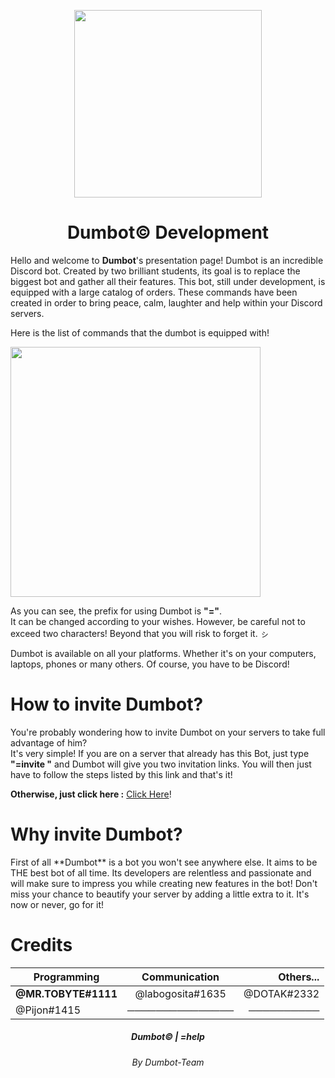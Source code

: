 <p align="center">
  <img width="300" src="https://cdn.discordapp.com/attachments/493337287338491915/788825810777145395/unknown_1.png">
  <h1 align="center">Dumbot© Development</h1>
</p>

Hello and welcome to **Dumbot**'s presentation page!
Dumbot is an incredible Discord bot. Created by two brilliant students, its goal is to replace the biggest bot and gather all their features. 
This bot, still under development, is equipped with a large catalog of orders. 
These commands have been created in order to bring peace, calm, laughter and help within your Discord servers.

Here is the list of commands that the dumbot is equipped with!
<p align="left">
  <img width="400" src="https://cdn.discordapp.com/attachments/780755544616861696/791777586388140052/unknown.png">
</p>

As you can see, the prefix for using Dumbot is __**"="**__.                                                                                                                  
It can be changed according to your wishes. However, be careful not to exceed two characters! Beyond that you will risk to forget it. ㇱ

Dumbot is available on all your platforms. Whether it's on your computers, laptops, phones or many others. Of course, you have to be Discord! 

<p align="center">
  <h1 align="left">How to invite Dumbot?</h1>
</p>

You're probably wondering how to invite Dumbot on your servers to take full advantage of him?                                                                                       
It's very simple! If you are on a server that already has this Bot, just type **"=invite "** and Dumbot will give you two invitation links.                                      You will then just have to follow the steps listed by this link and that's it!

**Otherwise, just click here :** [Click Here](https://discord.com/oauth2/authorize?client_id=786972690405523518&scope=bot&permissions=8200)!

<p align="center">
  <h1 align="left">Why invite Dumbot?</h1>
</p>
First of all **Dumbot** is a bot you won't see anywhere else. It aims to be THE best bot of all time.                                                                              Its developers are relentless and passionate and will make sure to impress you while creating new features in the bot! 
Don't miss your chance to beautify your server by adding a little extra to it. It's now or never, go for it!

<p align="center">
  <h1 align="left">Credits</h1>
</p>

| Programming   | Communication| Others...  |
| ------------- |:-------------:| -----:|
| **@MR.TOBYTE#1111**| @labogosita#1635 | @DOTAK#2332 |
|@Pijon#1415 |      ───────────────| ──────────   |
                                                                                                                                                                                                                                                                                                                                                                    
<p align="center">
  <h5 align="center">Dumbot© | =help</h5>
  <h6 align="center">By Dumbot-Team</h6>
</p>
